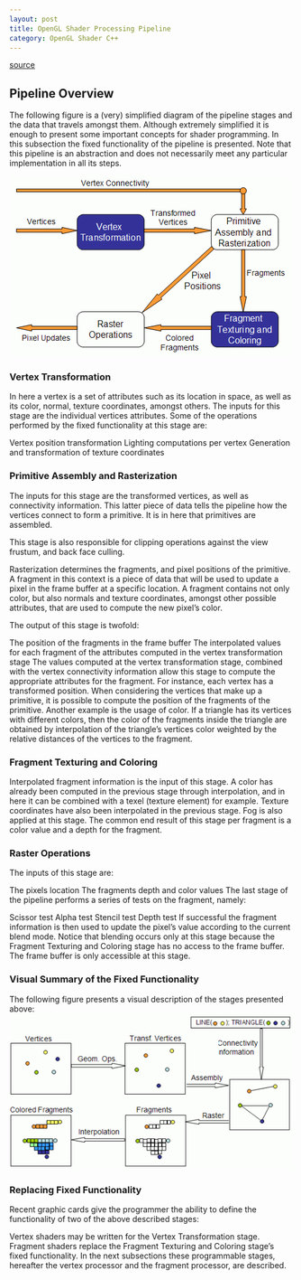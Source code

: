 ```yaml
---
layout: post
title: OpenGL Shader Processing Pipeline
category: OpenGL Shader C++
---
```


[source](http://www.lighthouse3d.com/tutorials/glsl-12-tutorial/pipeline-overview/)
## Pipeline Overview
The following figure is a (very) simplified diagram of the pipeline stages and the data that travels amongst them. Although extremely simplified it is enough to present some important concepts for shader programming. In this subsection the fixed functionality of the pipeline is presented. Note that this pipeline is an abstraction and does not necessarily meet any particular implementation in all its steps.


![](/img/pic/shader_pipeline.png)

### Vertex Transformation

In here a vertex is a set of attributes such as its location in space, as well as its color, normal, texture coordinates, amongst others. The inputs for this stage are the individual vertices attributes. Some of the operations performed by the fixed functionality at this stage are:

Vertex position transformation
Lighting computations per vertex
Generation and transformation of texture coordinates

### Primitive Assembly and Rasterization

The inputs for this stage are the transformed vertices, as well as connectivity information. This latter piece of data tells the pipeline how the vertices connect to form a primitive. It is in here that primitives are assembled.

This stage is also responsible for clipping operations against the view frustum, and back face culling.

Rasterization determines the fragments, and pixel positions of the primitive. A fragment in this context is a piece of data that will be used to update a pixel in the frame buffer at a specific location. A fragment contains not only color, but also normals and texture coordinates, amongst other possible attributes, that are used to compute the new pixel’s color.

The output of this stage is twofold:

The position of the fragments in the frame buffer
The interpolated values for each fragment of the attributes computed in the vertex transformation stage
The values computed at the vertex transformation stage, combined with the vertex connectivity information allow this stage to compute the appropriate attributes for the fragment. For instance, each vertex has a transformed position. When considering the vertices that make up a primitive, it is possible to compute the position of the fragments of the primitive. Another example is the usage of color. If a triangle has its vertices with different colors, then the color of the fragments inside the triangle are obtained by interpolation of the triangle’s vertices color weighted by the relative distances of the vertices to the fragment.

### Fragment Texturing and Coloring

Interpolated fragment information is the input of this stage. A color has already been computed in the previous stage through interpolation, and in here it can be combined with a texel (texture element) for example. Texture coordinates have also been interpolated in the previous stage. Fog is also applied at this stage. The common end result of this stage per fragment is a color value and a depth for the fragment.

### Raster Operations

The inputs of this stage are:

The pixels location
The fragments depth and color values
The last stage of the pipeline performs a series of tests on the fragment, namely:

Scissor test
Alpha test
Stencil test
Depth test
If successful the fragment information is then used to update the pixel’s value according to the current blend mode. Notice that blending occurs only at this stage because the Fragment Texturing and Coloring stage has no access to the frame buffer. The frame buffer is only accessible at this stage.

### Visual Summary of the Fixed Functionality

The following figure presents a visual description of the stages presented above:
![](/img/pic/visualpipeline.png)

### Replacing Fixed Functionality

Recent graphic cards give the programmer the ability to define the functionality of two of the above described stages:

Vertex shaders may be written for the Vertex Transformation stage.
Fragment shaders replace the Fragment Texturing and Coloring stage’s fixed functionality.
In the next subsections these programmable stages, hereafter the vertex processor and the fragment processor, are described.

